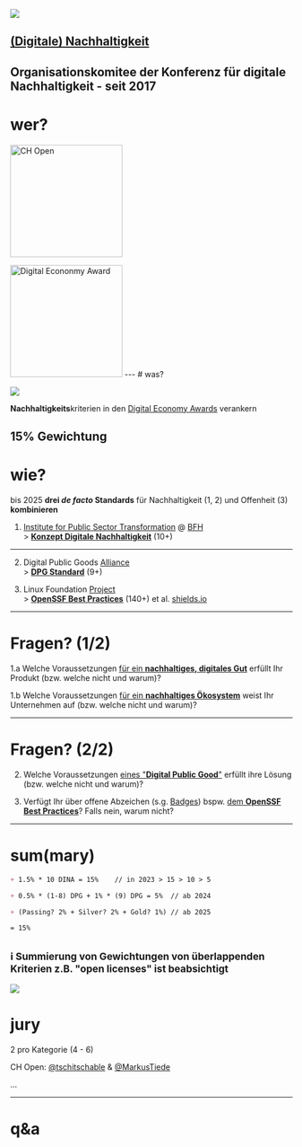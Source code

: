 [![](https://upload.wikimedia.org/wikipedia/commons/thumb/f/ff/DINAcon_Logo_rgb_RZ.svg/300px-DINAcon_Logo_rgb_RZ.svg.png)](https://dinacon.ch)

## [(Digitale) Nachhaltigkeit](https://de.wikipedia.org/wiki/Digitale_Nachhaltigkeit)
Organisationskomitee der Konferenz für digitale Nachhaltigkeit - seit 2017
--
# wer?

[<img width="200" data-src="https://www.ch-open.ch/wp-content/uploads/2021/12/logo_chopen_web_big-1-2.png" alt="CH Open"/>](https://ch-open.ch)

<img width="200" class="center" data-src="https://www.digitaleconomyaward.ch/themes/digital_ecomony_award_2018/img/digital_economy_award.svg" alt="Digital Econonmy Award"/>
---
# was?

![](https://upload.wikimedia.org/wikipedia/commons/thumb/c/c0/Icon_Digitale_Nachhaltigkeit_Farbig.svg/256px-Icon_Digitale_Nachhaltigkeit_Farbig.svg.png)

**Nachhaltigkeits**kriterien in den [Digital Economy Awards](http://digitaleconomyaward.ch) verankern

**15%** Gewichtung
---
# wie?

bis 2025 **drei _de facto_ Standards** für Nachhaltigkeit (1, 2) und Offenheit (3) **kombinieren**

1. [Institute for Public Sector Transformation](https://www.bfh.ch/en/research/research-areas/public-sector-transformation/)  @ [BFH](https://bfh.ch/en/) <br> > [**Konzept Digitale Nachhaltigkeit**](https://github.com/DINAcon/awards/blob/main/criteria.adoc) (10+)
______
2. Digital Public Goods [Alliance](https://digitalpublicgoods.net/who-we-are/) <br> > [**DPG Standard**](https://digitalpublicgoods.net/standard/) (9+)

3. Linux Foundation [Project](https://openssf.org) <br> > [**OpenSSF Best Practices**](https://bestpractices.coreinfrastructure.org) (140+) et al. [shields.io](https://shields.io) 

---
# Fragen? (1/2)
1.a Welche Voraussetzungen [für ein **nachhaltiges, digitales Gut**](https://de.wikipedia.org/wiki/Digitale_Nachhaltigkeit#Eigenschaften_des_digitalen_Guts) erfüllt Ihr Produkt (bzw. welche nicht und warum)?

1.b Welche Voraussetzungen [für ein **nachhaltiges Ökosystem**](https://de.wikipedia.org/wiki/Digitale_Nachhaltigkeit#Eigenschaften_des_%C3%96kosystems) weist Ihr Unternehmen auf (bzw. welche nicht und warum)?

---
# Fragen? (2/2)
2. Welche Voraussetzungen [eines "**Digital Public Good**"](https://digitalpublicgoods.net/eligibility/) erfüllt ihre Lösung (bzw. welche nicht und warum)? 

3. Verfügt Ihr über offene Abzeichen (s.g. [Badges](https://shields.io)) bspw. [dem **OpenSSF Best Practices**](https://bestpractices.coreinfrastructure.org/en/projects)? Falls nein, warum nicht?

---
# sum(mary)

```md [|1|3|5|7|]
+ 1.5% * 10 DINA = 15%    // in 2023 > 15 > 10 > 5

+ 0.5% * (1-8) DPG + 1% * (9) DPG = 5%  // ab 2024

+ (Passing? 2% + Silver? 2% + Gold? 1%) // ab 2025

= 15%
```

<sub>ℹ️ Summierung von **Gewichtungen von überlappenden Kriterien** z.B. "open licenses" ist beabsichtigt</sub>
---
![](https://upload.wikimedia.org/wikipedia/commons/thumb/3/3c/Icon_DINA_Voraussetzungen_Digitale_Nachhaltigkeit_06_Geteiltes_Wissen_Farbig.svg/256px-Icon_DINA_Voraussetzungen_Digitale_Nachhaltigkeit_06_Geteiltes_Wissen_Farbig.svg.png)

# jury

2 pro Kategorie (4 - 6)

CH Open: [@tschitschable](https://twitter.com/tschitschable) & [@MarkusTiede](https://twitter.com/MarkusTiede)

...

---
# q&a
